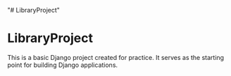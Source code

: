 "# LibraryProject" 
# LibraryProject

This is a basic Django project created for practice. It serves as the starting point for building Django applications.
